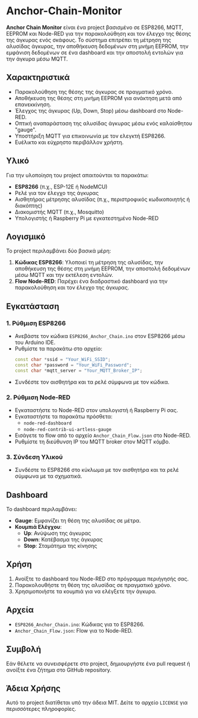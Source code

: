 # Anchor-Chain-Monitor

**Anchor Chain Monitor** είναι ένα project βασισμένο σε ESP8266, MQTT, EEPROM και Node-RED για την παρακολούθηση και τον έλεγχο της θέσης της άγκυρας ενός σκάφους. Το σύστημα επιτρέπει τη μέτρηση της αλυσίδας άγκυρας, την αποθήκευση δεδομένων στη μνήμη EEPROM, την εμφάνιση δεδομένων σε ένα dashboard και την αποστολή εντολών για την άγκυρα μέσω MQTT.

## Χαρακτηριστικά
- Παρακολούθηση της θέσης της άγκυρας σε πραγματικό χρόνο.
- Αποθήκευση της θέσης στη μνήμη EEPROM για ανάκτηση μετά από επανεκκίνηση.
- Έλεγχος της άγκυρας (Up, Down, Stop) μέσω dashboard στο Node-RED.
- Οπτική αναπαράσταση της αλυσίδας άγκυρας μέσω ενός καλαίσθητου "gauge".
- Υποστήριξη MQTT για επικοινωνία με τον ελεγκτή ESP8266.
- Ευέλικτο και εύχρηστο περιβάλλον χρήστη.

## Υλικό
Για την υλοποίηση του project απαιτούνται τα παρακάτω:

- **ESP8266** (π.χ., ESP-12E ή NodeMCU)
- Ρελέ για τον έλεγχο της άγκυρας
- Αισθητήρας μέτρησης αλυσίδας (π.χ., περιστροφικός κωδικοποιητής ή διακόπτης)
- Διακομιστής MQTT (π.χ., Mosquitto)
- Υπολογιστής ή Raspberry Pi με εγκατεστημένο Node-RED

## Λογισμικό

Το project περιλαμβάνει δύο βασικά μέρη:

1. **Κώδικας ESP8266**: Υλοποιεί τη μέτρηση της αλυσίδας, την αποθήκευση της θέσης στη μνήμη EEPROM, την αποστολή δεδομένων μέσω MQTT και την εκτέλεση εντολών.
2. **Flow Node-RED**: Παρέχει ένα διαδραστικό dashboard για την παρακολούθηση και τον έλεγχο της άγκυρας.

## Εγκατάσταση

### 1. Ρύθμιση ESP8266
- Ανεβάστε τον κώδικα `ESP8266_Anchor_Chain.ino` στον ESP8266 μέσω του Arduino IDE.
- Ρυθμίστε τα παρακάτω στο αρχείο:
  ```cpp
  const char *ssid = "Your_WiFi_SSID";
  const char *password = "Your_WiFi_Password";
  const char *mqtt_server = "Your_MQTT_Broker_IP";
  ```
- Συνδέστε τον αισθητήρα και τα ρελέ σύμφωνα με τον κώδικα.

### 2. Ρύθμιση Node-RED
- Εγκαταστήστε το Node-RED στον υπολογιστή ή Raspberry Pi σας.
- Εγκαταστήστε τα παρακάτω πρόσθετα:
  - `node-red-dashboard`
  - `node-red-contrib-ui-artless-gauge`
- Εισάγετε το flow από το αρχείο `Anchor_Chain_Flow.json` στο Node-RED.
- Ρυθμίστε τη διεύθυνση IP του MQTT broker στον MQTT κόμβο.

### 3. Σύνδεση Υλικού
- Συνδέστε το ESP8266 στο κύκλωμα με τον αισθητήρα και τα ρελέ σύμφωνα με τα σχηματικά.

## Dashboard
Το dashboard περιλαμβάνει:

- **Gauge**: Εμφανίζει τη θέση της αλυσίδας σε μέτρα.
- **Κουμπιά Ελέγχου**:
  - **Up**: Ανύψωση της άγκυρας
  - **Down**: Κατέβασμα της άγκυρας
  - **Stop**: Σταμάτημα της κίνησης

## Χρήση
1. Ανοίξτε το dashboard του Node-RED στο πρόγραμμα περιήγησής σας.
2. Παρακολουθήστε τη θέση της αλυσίδας σε πραγματικό χρόνο.
3. Χρησιμοποιήστε τα κουμπιά για να ελέγξετε την άγκυρα.

## Αρχεία
- `ESP8266_Anchor_Chain.ino`: Κώδικας για το ESP8266.
- `Anchor_Chain_Flow.json`: Flow για το Node-RED.

## Συμβολή
Εάν θέλετε να συνεισφέρετε στο project, δημιουργήστε ένα pull request ή ανοίξτε ένα ζήτημα στο GitHub repository.

## Άδεια Χρήσης
Αυτό το project διατίθεται υπό την άδεια MIT. Δείτε το αρχείο `LICENSE` για περισσότερες πληροφορίες.
